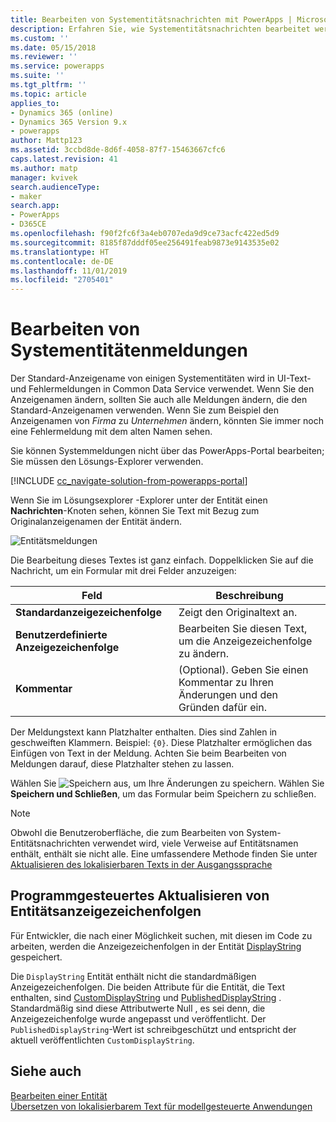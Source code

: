 ```yaml
---
title: Bearbeiten von Systementitätsnachrichten mit PowerApps | Microsoft-Dokumentation
description: Erfahren Sie, wie Systementitätsnachrichten bearbeitet werden
ms.custom: ''
ms.date: 05/15/2018
ms.reviewer: ''
ms.service: powerapps
ms.suite: ''
ms.tgt_pltfrm: ''
ms.topic: article
applies_to:
- Dynamics 365 (online)
- Dynamics 365 Version 9.x
- powerapps
author: Mattp123
ms.assetid: 3ccbd8de-8d6f-4058-87f7-15463667cfc6
caps.latest.revision: 41
ms.author: matp
manager: kvivek
search.audienceType:
- maker
search.app:
- PowerApps
- D365CE
ms.openlocfilehash: f90f2fc6f3a4eb0707eda9d9ce73acfc422ed5d9
ms.sourcegitcommit: 8185f87dddf05ee256491feab9873e9143535e02
ms.translationtype: HT
ms.contentlocale: de-DE
ms.lasthandoff: 11/01/2019
ms.locfileid: "2705401"
---
```

# <a name="edit-system-entity-messages"></a>Bearbeiten von Systementitätenmeldungen

Der Standard-Anzeigename von einigen Systementitäten wird in UI-Text- und Fehlermeldungen in Common Data Service verwendet. Wenn Sie den Anzeigenamen ändern, sollten Sie auch alle Meldungen ändern, die den Standard-Anzeigenamen verwenden. Wenn Sie zum Beispiel den Anzeigenamen von *Firma* zu *Unternehmen* ändern, könnten Sie immer noch eine Fehlermeldung mit dem alten Namen sehen.  

Sie können Systemmeldungen nicht über das PowerApps-Portal bearbeiten; Sie müssen den Lösungs-Explorer verwenden.

[!INCLUDE [cc_navigate-solution-from-powerapps-portal](../../includes/cc_navigate-solution-from-powerapps-portal.md)]

Wenn Sie im Lösungsexplorer -Explorer unter der Entität einen **Nachrichten**-Knoten sehen, können Sie Text mit Bezug zum Originalanzeigenamen der Entität ändern. 

![Entitätsmeldungen](../model-driven-apps/media/entity-messages.png)

Die Bearbeitung dieses Textes ist ganz einfach. Doppelklicken Sie auf die Nachricht, um ein Formular mit drei Felder anzuzeigen:  
  
|Feld|Beschreibung|  
|-----------|-----------------|  
|**Standardanzeigezeichenfolge**|Zeigt den Originaltext an.|  
|**Benutzerdefinierte Anzeigezeichenfolge**|Bearbeiten Sie diesen Text, um die Anzeigezeichenfolge zu ändern.|  
|**Kommentar**|(Optional). Geben Sie einen Kommentar zu Ihren Änderungen und den Gründen dafür ein.|  
  
Der Meldungstext kann Platzhalter enthalten. Dies sind Zahlen in geschweiften Klammern. Beispiel: `{0}`. Diese Platzhalter ermöglichen das Einfügen von Text in der Meldung. Achten Sie beim Bearbeiten von Meldungen darauf, diese Platzhalter stehen zu lassen. 

Wählen Sie ![Speichern](media/save-entity-icon-solution-explorer.png) aus, um Ihre Änderungen zu speichern. Wählen Sie **Speichern und Schließen**, um das Formular beim Speichern zu schließen.

> [!NOTE]
> Obwohl die Benutzeroberfläche, die zum Bearbeiten von System-Entitätsnachrichten verwendet wird, viele Verweise auf Entitätsnamen enthält, enthält sie nicht alle. Eine umfassendere Methode finden Sie unter [Aktualisieren des lokalisierbaren Texts in der Ausgangssprache](../model-driven-apps/translate-localizable-text.md#updating-localizable-text-in-the-base-language)

## <a name="programmatically-update-entity-display-strings"></a>Programmgesteuertes Aktualisieren von Entitätsanzeigezeichenfolgen

Für Entwickler, die nach einer Möglichkeit suchen, mit diesen im Code zu arbeiten, werden die Anzeigezeichenfolgen in der Entität [DisplayString](../../developer/common-data-service/reference/entities/displaystring.md) gespeichert. 

Die `DisplayString` Entität enthält nicht die standardmäßigen Anzeigezeichenfolgen. Die beiden Attribute für die Entität, die Text enthalten, sind [CustomDisplayString](../../developer/common-data-service/reference/entities/displaystring.md#BKMK_CustomDisplayString) und [PublishedDisplayString](../../developer/common-data-service/reference/entities/displaystring.md#BKMK_PublishedDisplayString) . Standardmäßig sind diese Attributwerte Null , es sei denn, die Anzeigezeichenfolge wurde angepasst und veröffentlicht. Der `PublishedDisplayString`-Wert ist schreibgeschützt und entspricht der aktuell veröffentlichten `CustomDisplayString`.
 
## <a name="see-also"></a>Siehe auch
[Bearbeiten einer Entität](edit-entities.md)<br />
[Übersetzen von lokalisierbarem Text für modellgesteuerte Anwendungen](../model-driven-apps/translate-localizable-text.md)
